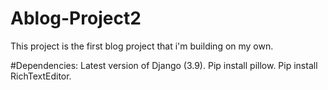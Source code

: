 # Ablog-Project2
This project is the first blog project that i'm building on my own.

#Dependencies:
Latest version of Django (3.9).
Pip install pillow.
Pip install RichTextEditor.

